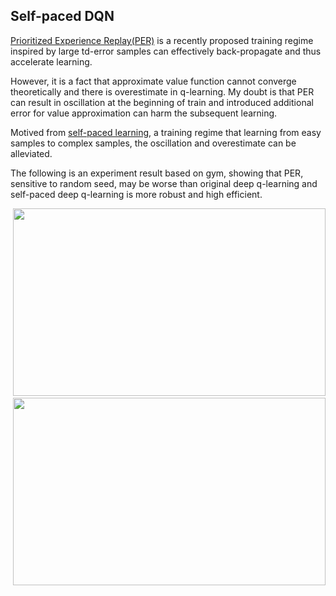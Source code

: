 ## Self-paced DQN

[Prioritized Experience Replay(PER)](https://arxiv.org/abs/1511.05952) is a recently proposed training regime inspired by large td-error samples can effectively back-propagate and thus accelerate learning.

However, it is a fact that approximate value function cannot converge theoretically and there is overestimate in q-learning. My doubt is that PER can result in oscillation at the beginning of train and introduced additional error for value approximation can harm the subsequent learning.

Motived from [self-paced learning](https://papers.nips.cc/paper/5568-self-paced-learning-with-diversity), a training regime that learning from easy samples to complex samples, the oscillation and overestimate can be alleviated. 

The following is an experiment result based on gym, showing that PER, sensitive to random seed, may be worse than original deep q-learning and self-paced deep q-learning is more robust and high efficient.

<div align="center">
  <img src="https://github.com/liziniu/reinforcement_learning/blob/master/lunarlander/pic/6431523955071_.pic_hd.png" height="300" width="500">
</div>

<div align="center">
  <img src="https://github.com/liziniu/reinforcement_learning/blob/master/lunarlander/pic/Figure_1.png" height="300" width="500">
</div>
